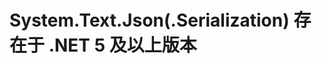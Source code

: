 # System.Text.Json(.Serialization) 存在于 .NET 5 及以上版本
<p id="qgP7diNj7ULCohghEqoajR">



</p>


<p id="3PpCwGzdMNihiVmHqHshPv">



</p>


<p id="pL6Sn2mL7KRP9f5TbjHRu2">



</p>


